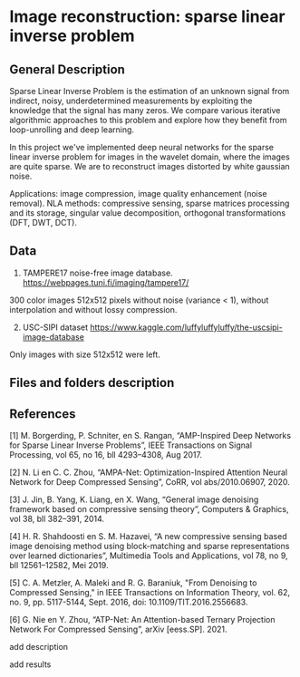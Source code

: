 # Image reconstruction: sparse linear inverse problem

## General Description

Sparse Linear Inverse Problem is the estimation of an unknown signal from indirect, noisy, underdetermined measurements by exploiting the knowledge that the signal has many zeros. We compare various iterative algorithmic approaches to this problem and explore how they benefit from loop-unrolling and deep learning.

In this project we've implemented deep neural networks for the sparse linear inverse problem for images in the wavelet domain, where the images are quite sparse. We are to reconstruct images distorted by white gaussian noise.

Applications: image compression, image quality enhancement (noise removal).
NLA methods: compressive sensing, sparse matrices processing and its storage, singular value decomposition, orthogonal transformations (DFT, DWT, DCT). 

## Data

1) TAMPERE17 noise-free image database.
https://webpages.tuni.fi/imaging/tampere17/

300 color images 512x512 pixels without noise (variance < 1), without interpolation and without lossy compression.

2) USC-SIPI dataset
https://www.kaggle.com/luffyluffyluffy/the-uscsipi-image-database

Only images with size 512x512 were left.

## Files and folders description








## References

[1] M. Borgerding, P. Schniter, en S. Rangan, “AMP-Inspired Deep Networks for Sparse Linear Inverse Problems”, IEEE Transactions on Signal Processing, vol 65, no 16, bll 4293–4308, Aug 2017.

[2] N. Li en C. C. Zhou, “AMPA-Net: Optimization-Inspired Attention Neural Network for Deep Compressed Sensing”, CoRR, vol abs/2010.06907, 2020.

[3]  J. Jin, B. Yang, K. Liang, en X. Wang, “General image denoising framework based on compressive sensing theory”, Computers & Graphics, vol 38, bll 382–391, 2014.

[4] H. R. Shahdoosti en S. M. Hazavei, “A new compressive sensing based image denoising method using block-matching and sparse representations over learned dictionaries”, Multimedia Tools and Applications, vol 78, no 9, bll 12561–12582, Mei 2019.

[5] C. A. Metzler, A. Maleki and R. G. Baraniuk, "From Denoising to Compressed Sensing," in IEEE Transactions on Information Theory, vol. 62, no. 9, pp. 5117-5144, Sept. 2016, doi: 10.1109/TIT.2016.2556683.

[6] G. Nie en Y. Zhou, “ATP-Net: An Attention-based Ternary Projection Network For Compressed Sensing”, arXiv [eess.SP]. 2021.





add description 

add results

